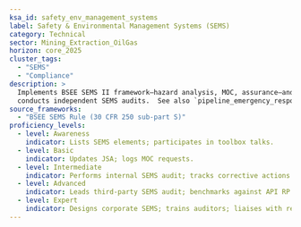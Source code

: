 ```yaml
---
ksa_id: safety_env_management_systems
label: Safety & Environmental Management Systems (SEMS)
category: Technical
sector: Mining_Extraction_OilGas
horizon: core_2025
cluster_tags:
  - "SEMS"
  - "Compliance"
description: >
  Implements BSEE SEMS II framework—hazard analysis, MOC, assurance—and
  conducts independent SEMS audits.  See also `pipeline_emergency_response`.
source_frameworks:
  - "BSEE SEMS Rule (30 CFR 250 sub-part S)"
proficiency_levels:
  - level: Awareness
    indicator: Lists SEMS elements; participates in toolbox talks.
  - level: Basic
    indicator: Updates JSA; logs MOC requests.
  - level: Intermediate
    indicator: Performs internal SEMS audit; tracks corrective actions.
  - level: Advanced
    indicator: Leads third-party SEMS audit; benchmarks against API RP 75.
  - level: Expert
    indicator: Designs corporate SEMS; trains auditors; liaises with regulators & insurers.
---
```

